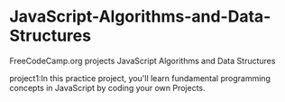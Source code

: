 # JavaScript-Algorithms-and-Data-Structures
FreeCodeCamp.org projects JavaScript Algorithms and Data Structures

project1:In this practice project, you'll learn fundamental programming concepts in JavaScript by coding your own Projects.


